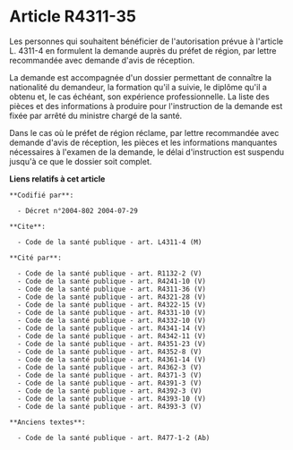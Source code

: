 # Article R4311-35

Les personnes qui souhaitent bénéficier de l'autorisation prévue à l'article L. 4311-4 en formulent la demande auprès du
préfet de région, par lettre recommandée avec demande d'avis de réception.

La demande est accompagnée d'un dossier permettant de connaître la nationalité du demandeur, la formation qu'il a suivie, le
diplôme qu'il a obtenu et, le cas échéant, son expérience professionnelle. La liste des pièces et des informations à produire
pour l'instruction de la demande est fixée par arrêté du ministre chargé de la santé.

Dans le cas où le préfet de région réclame, par lettre recommandée avec demande d'avis de réception, les pièces et les
informations manquantes nécessaires à l'examen de la demande, le délai d'instruction est suspendu jusqu'à ce que le dossier
soit complet.

**Liens relatifs à cet article**

	**Codifié par**:

	  - Décret n°2004-802 2004-07-29

	**Cite**:

	  - Code de la santé publique - art. L4311-4 (M)

	**Cité par**:

	  - Code de la santé publique - art. R1132-2 (V)
	  - Code de la santé publique - art. R4241-10 (V)
	  - Code de la santé publique - art. R4311-36 (V)
	  - Code de la santé publique - art. R4321-28 (V)
	  - Code de la santé publique - art. R4322-15 (V)
	  - Code de la santé publique - art. R4331-10 (V)
	  - Code de la santé publique - art. R4332-10 (V)
	  - Code de la santé publique - art. R4341-14 (V)
	  - Code de la santé publique - art. R4342-11 (V)
	  - Code de la santé publique - art. R4351-23 (V)
	  - Code de la santé publique - art. R4352-8 (V)
	  - Code de la santé publique - art. R4361-14 (V)
	  - Code de la santé publique - art. R4362-3 (V)
	  - Code de la santé publique - art. R4371-3 (V)
	  - Code de la santé publique - art. R4391-3 (V)
	  - Code de la santé publique - art. R4392-3 (V)
	  - Code de la santé publique - art. R4393-10 (V)
	  - Code de la santé publique - art. R4393-3 (V)

	**Anciens textes**:

	  - Code de la santé publique - art. R477-1-2 (Ab)
